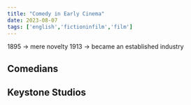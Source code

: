 ```yaml
---
title: "Comedy in Early Cinema"
date: 2023-08-07
tags: ['english','fictioninfilm','film']
---
```


1895 -> mere novelty
1913 -> became an established industry

## Comedians
## Keystone Studios

